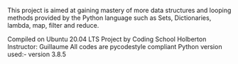 This project is aimed at gaining mastery of more data structures and looping methods provided by the Python language such as Sets, Dictionaries, lambda, map, filter and reduce.

Compiled on Ubuntu 20.04 LTS
Project by Coding School Holberton
Instructor: Guillaume
All codes are pycodestyle compliant
Python version used:- version 3.8.5
